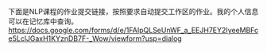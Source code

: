 下面是NLP课程的作业提交链接，按照要求自动提交工作区的作业。我的个人信息可以在记忆库中查询。https://docs.google.com/forms/d/e/1FAIpQLSeUnWF_a_EEJH7EY2IyeeMBFce5LclJGaxH1KYznDB7F-_Wow/viewform?usp=dialog